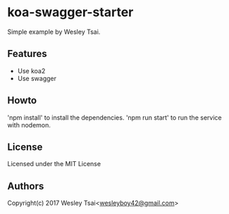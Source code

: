 koa-swagger-starter
=================

Simple example by Wesley Tsai.

Features
-

* Use koa2
* Use swagger

Howto
-


'npm install' to install the dependencies.
'npm run start' to run the service with nodemon.

License
-
Licensed under the MIT License

Authors
-
Copyright(c) 2017 Wesley Tsai<<wesleyboy42@gmail.com>>
